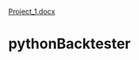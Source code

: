 [Project_1.docx](https://github.com/OJKV/pythonBacktester/files/7111452/Project_1.docx)
# pythonBacktester
